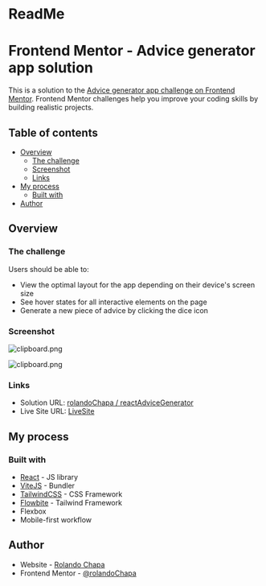 # ReadMe

# Frontend Mentor - Advice generator app solution

This is a solution to the [Advice generator app challenge on Frontend Mentor](https://www.frontendmentor.io/challenges/advice-generator-app-QdUG-13db). Frontend Mentor challenges help you improve your coding skills by building realistic projects.

## Table of contents

- [Overview](#overview)
  - [The challenge](#the-challenge)
  - [Screenshot](#screenshot)
  - [Links](#links)
- [My process](#my-process)
  - [Built with](#built-with)
- [Author](#author)



## Overview

### The challenge

Users should be able to:

- View the optimal layout for the app depending on their device's screen size
- See hover states for all interactive elements on the page
- Generate a new piece of advice by clicking the dice icon

### Screenshot

![clipboard.png](NVkINwiJ3-clipboard.png)

![clipboard.png](H9Lmd6qFJ-clipboard.png)

### Links

- Solution URL: [ rolandoChapa /
reactAdviceGenerator
](https://github.com/rolandoChapa/reactAdviceGenerator)
- Live Site URL: [LiveSite](https://advicegenerator-rolandochapa.netlify.app/)

## My process

### Built with
- [React](https://reactjs.org/) - JS library
- [ViteJS](https://vitejs.dev/) - Bundler
- [TailwindCSS](https://tailwindcss.com/) - CSS Framework
- [Flowbite](https://flowbite.com/) - Tailwind Framework
- Flexbox
- Mobile-first workflow

## Author

- Website - [Rolando Chapa](https://rolandochapa.github.io/rolandoChapaPortfolio2k22/)
- Frontend Mentor - [@rolandoChapa](https://www.frontendmentor.io/profile/rolandoChapa)
